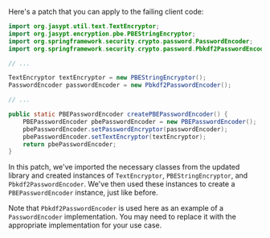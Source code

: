 Here's a patch that you can apply to the failing client code:
```java
import org.jasypt.util.text.TextEncryptor;
import org.jasypt.encryption.pbe.PBEStringEncryptor;
import org.springframework.security.crypto.password.PasswordEncoder;
import org.springframework.security.crypto.password.Pbkdf2PasswordEncoder;

// ...

TextEncryptor textEncryptor = new PBEStringEncryptor();
PasswordEncoder passwordEncoder = new Pbkdf2PasswordEncoder();

// ...

public static PBEPasswordEncoder createPBEPasswordEncoder() {
    PBEPasswordEncoder pbePasswordEncoder = new PBEPasswordEncoder();
    pbePasswordEncoder.setPasswordEncryptor(passwordEncoder);
    pbePasswordEncoder.setTextEncryptor(textEncryptor);
    return pbePasswordEncoder;
}
```
In this patch, we've imported the necessary classes from the updated library and created instances of `TextEncryptor`, `PBEStringEncryptor`, and `Pbkdf2PasswordEncoder`. We've then used these instances to create a `PBEPasswordEncoder` instance, just like before.

Note that `Pbkdf2PasswordEncoder` is used here as an example of a `PasswordEncoder` implementation. You may need to replace it with the appropriate implementation for your use case.